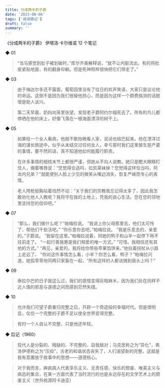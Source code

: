 ```yaml
---
title: 分成两半的子爵
date: '2023-08-06'
tags: ['阅读摘记']
draft: false
summary: ''
---
```


《分成两半的子爵》
伊塔洛·卡尔维诺
12 个笔记

◆ 01

> “当马感觉到肚子被划破时，”库尔齐奥解释说，“就不让内脏流出。有的将肚皮紧贴地面，有的翻身仰躺。但是死神照样很快把它们带走了。”

◆ 03

> 由于梅达尔多还不露面，葡萄园里没有了往日的欢声笑语，大家只是议论他的命运。这倒不是因为我们很替他担心，而是因为这样一个颇费揣测的话题很是助人谈兴。

> 第二天早晨，奶妈向笼里张望，发现老子爵阿约尔福死去了。所有的鸟儿都停栖在他的床上，好像飞落在一根海面漂浮的树干上。

◆ 05

> 如果给一个女人看病，他就不敢抬眼看人家，说话也结巴起来。他在漂洋过海的漫长旅途中，似乎从未结交过任何女人，幸亏那时我们这里接生是产婆的事情，要不然的话，真不知道他如何能履行职责。

> 在许多事情的细枝末节上都很严谨，但她从不向人说教。她只是瞪大眼睛盯住人，绷着嘴唇说：“您觉得合适吗，拉凯莱妹妹？您觉得这样恰当吗，阿龙内兄弟？”就能使别人脸上少见的微笑从嘴边消失，恢复严峻而专心的表情。

> 老人挎枪挺胸站着岿然不动：“关于我们的宗教我忘记得太多了，因此我怎敢劝化他人入教呢？我将守在我的土地上，凭我的良心生活。您在您的领地里坚持您的信仰吧。”

◆ 07

> “那么，我们做什么呢？”帕梅拉说。
> “我说上你父母那里去，他们太可怜了，帮他们干些活吧。”
> “你乐意你去吧。”帕梅拉说。
> “我是乐意去的，亲爱的。”子爵说。
> “我留在这里。”帕梅拉说着，同她的鸭子和山羊一起停下再不往前走了。
> “一起行善施惠是我们相爱的唯一方式。”
> “可惜。我相信还有其他的方式。”
> “再见，亲爱的。我将给你带些苹果馅饼来。”他拄着拐杖从小路上走远了。
> “你对这件事情怎么看，小羊？你怎么看，鸭子？”帕梅拉问道，她孤零零地同两只家畜在一起，“所有这样的人都该摊到我头上吗？”

◆ 09

> 泰拉尔巴的日子就这么过，我们的感情变得灰暗麻木，因为我们处在同样不近人情的邪恶与道德之间而感到茫然失措。

◆ 10

> 也许我们可望子爵重归完整之后，开辟一个奇迹般的幸福时代。但是很明显，仅仅一个完整的子爵不足以使全世界变得完整。

> 有时一个人自认不完整，只是他还年轻。

◆ 后记（1960）

> 现代人是分裂的、残缺的、不完整的、自我敌对；马克思称之为“异化”，弗洛伊德称之为“压抑”，古老的和谐状态丧失了，人们渴望新的完整。这就是我有意置放于故事中的思想——道德核心。

> 对于我而言，麻疯病人代表享乐主义、无责任感、快乐的颓废、唯美主义与病态的集合，在某一方面代表了当时流行的也是永远存在的文学艺术上的颓废主义（世外桃源阿卡迪亚）
